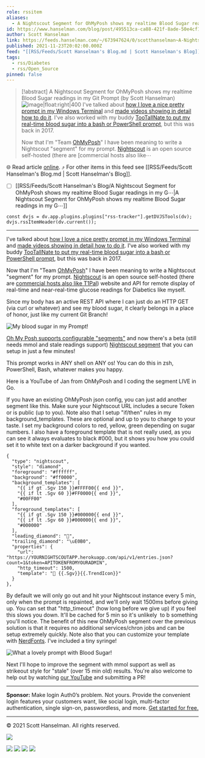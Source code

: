 ```yaml
---
role: rssitem
aliases:
  - A Nightscout Segment for OhMyPosh shows my realtime Blood Sugar readings in my Git Prompt
id: https://www.hanselman.com/blog/post/495513ca-ca88-421f-8ade-50e4cf17d747
author: Scott Hanselman
link: https://feeds.hanselman.com/~/673947624/0/scotthanselman~A-Nightscout-Segment-for-OhMyPosh-shows-my-realtime-Blood-Sugar-readings-in-my-Git-Prompt
published: 2021-11-23T20:02:00.000Z
feed: "[[RSS/Feeds/Scott Hanselman's Blog.md | Scott Hanselman's Blog]]"
tags:
  - rss/Diabetes
  - rss/Open_Source
pinned: false
---
```


> [!abstract] A Nightscout Segment for OhMyPosh shows my realtime Blood Sugar readings in my Git Prompt (by Scott Hanselman)
> ![image|float:right|400](https://www.hanselman.com/blog/content/binary/Windows-Live-Writer/a1ea1c6a57b0_119D3/image_d14e0906-8932-44e0-a493-86eeac62c1ae.png "My blood sugar in my Prompt!") I've talked about [how I love a nice pretty prompt in my Windows Terminal](https://www.hanselman.com/blog/my-ultimate-powershell-prompt-with-oh-my-posh-and-the-windows-terminal) and [made videos showing in detail how to do it](https://www.youtube.com/watch?v=VT2L1SXFq9U). I've also worked with my buddy [TooTallNate to put my real-time blood sugar into a bash or PowerShell prompt](https://www.hanselman.com/blog/visualizing-your-realtime-blood-sugar-values-and-a-git-prompt-on-windows-powershell-and-linux-bash), but this was back in 2017.
> 
> Now that I'm "Team [OhMyPosh](https://ohmyposh.dev/)" I have been meaning to write a Nightscout "segment" for my prompt. [Nightscout](https://www.nightscoutfoundation.org/how-you-can-help) is an open source self-hosted (there are [commercial hosts also like⋯

🌐 Read article [online](https://feeds.hanselman.com/~/673947624/0/scotthanselman~A-Nightscout-Segment-for-OhMyPosh-shows-my-realtime-Blood-Sugar-readings-in-my-Git-Prompt). ⤴ For other items in this feed see [[RSS/Feeds/Scott Hanselman's Blog.md | Scott Hanselman's Blog]].

- [ ] [[RSS/Feeds/Scott Hanselman's Blog/A Nightscout Segment for OhMyPosh shows my realtime Blood Sugar readings in my G⋯|A Nightscout Segment for OhMyPosh shows my realtime Blood Sugar readings in my G⋯]]

~~~dataviewjs
const dvjs = dv.app.plugins.plugins["rss-tracker"].getDVJSTools(dv);
dvjs.rssItemHeader(dv.current());
~~~

- - -

I've talked about [how I love a nice pretty prompt in my Windows Terminal](https://feeds.hanselman.com/~/t/0/0/scotthanselman/~https://www.hanselman.com/blog/my-ultimate-powershell-prompt-with-oh-my-posh-and-the-windows-terminal) and [made videos showing in detail how to do it](https://feeds.hanselman.com/~/t/0/0/scotthanselman/~https://www.youtube.com/watch?v=VT2L1SXFq9U). I've also worked with my buddy [TooTallNate to put my real-time blood sugar into a bash or PowerShell prompt](https://feeds.hanselman.com/~/t/0/0/scotthanselman/~https://www.hanselman.com/blog/visualizing-your-realtime-blood-sugar-values-and-a-git-prompt-on-windows-powershell-and-linux-bash), but this was back in 2017.

Now that I'm "Team [OhMyPosh](https://feeds.hanselman.com/~/t/0/0/scotthanselman/~https://ohmyposh.dev/)" I have been meaning to write a Nightscout "segment" for my prompt. [Nightscout](https://feeds.hanselman.com/~/t/0/0/scotthanselman/~https://www.nightscoutfoundation.org/how-you-can-help) is an open source self-hosted (there are [commercial hosts also like T1Pal](https://feeds.hanselman.com/~/t/0/0/scotthanselman/~https://www.t1pal.com/)) website and API for remote display of real-time and near-real-time glucose readings for Diabetics like myself.

Since my body has an active REST API where I can just do an HTTP GET (via curl or whatever) and see my blood sugar, it clearly belongs in a place of honor, just like my current Git Branch!

![My blood sugar in my Prompt!](https://www.hanselman.com/blog/content/binary/Windows-Live-Writer/a1ea1c6a57b0_119D3/image_d14e0906-8932-44e0-a493-86eeac62c1ae.png "My blood sugar in my Prompt!")

[Oh My Posh supports configurable "segments"](https://feeds.hanselman.com/~/t/0/0/scotthanselman/~https://ohmyposh.dev/docs/) and now there's a beta (still needs mmol and stale readings support) [Nightscout segment](https://feeds.hanselman.com/~/t/0/0/scotthanselman/~https://ohmyposh.dev/docs/nightscout) that you can setup in just a few minutes!

This prompt works in ANY shell on ANY os! You can do this in zsh, PowerShell, Bash, whatever makes you happy.

Here is a YouTube of Jan from OhMyPosh and I coding the segment LIVE in Go.

If you have an existing OhMyPosh json config, you can just add another segment like this. Make sure your Nightscout URL includes a secure Token or is public (up to you). Note also that I setup "if/then" rules in my background_templates. These are optional and up to you to change to your taste. I set my background colors to red, yellow, green depending on sugar numbers. I also have a foreground template that is not really used, as you can see it always evaluates to black #000, but it shows you how you could set it to white text on a darker background if you wanted.

```undefined
{
  "type": "nightscout",
  "style": "diamond",
  "foreground": "#ffffff",
  "background": "#ff0000",
  "background_templates": [
    "{{ if gt .Sgv 150 }}#FFFF00{{ end }}",
    "{{ if lt .Sgv 60 }}#FF0000{{ end }}",
    "#00FF00"
  ],
  "foreground_templates": [
    "{{ if gt .Sgv 150 }}#000000{{ end }}",
    "{{ if lt .Sgv 60 }}#000000{{ end }}",
    "#000000"
  ],
  "leading_diamond": "",
  "trailing_diamond": "\uE0B0",
  "properties": {
    "url": "https://YOURNIGHTSCOUTAPP.herokuapp.com/api/v1/entries.json?count=1&token=APITOKENFROMYOURADMIN",
    "http_timeout": 1500,
    "template": " {{.Sgv}}{{.TrendIcon}}"
  }
},
```

By default we will only go out and hit your Nightscout instance every 5 min, only when the prompt is repainted, and we'll only wait 1500ms before giving up. You can set that "http_timeout" (how long before we give up) if you feel this slows you down. It'll be cached for 5 min so it's unlikely  to b something you'll notice. The benefit of this new OhMyPosh segment over the previous solution is that it requires no additional services/chron jobs and can be setup extremely quickly. Note also that you can customize your template with [NerdFonts](https://feeds.hanselman.com/~/t/0/0/scotthanselman/~https://www.hanselman.com/blog/how-to-make-a-pretty-prompt-in-windows-terminal-with-powerline-nerd-fonts-cascadia-code-wsl-and-ohmyposh). I've included a tiny syringe!

![What a lovely prompt with Blood Sugar!](https://www.hanselman.com/blog/content/binary/Windows-Live-Writer/a1ea1c6a57b0_119D3/image_84db877d-82c9-4d16-8788-e2692ce7a7e9.png "What a lovely prompt with Blood Sugar!")

Next I'll hope to improve the segment with mmol support as well as strikeout style for "stale" (over 15 min old) results. You're also welcome to help out by watching [our YouTube](https://feeds.hanselman.com/~/t/0/0/scotthanselman/~https://www.youtube.com/watch?v=_meKUIm9NwA) and submitting a PR!

---

**Sponsor:** Make login Auth0’s problem. Not yours. Provide the convenient login features your customers want, like social login, multi-factor authentication, single sign-on, passwordless, and more. [Get started for free.](https://feeds.hanselman.com/~/t/0/0/scotthanselman/~pubads.g.doubleclick.net/gampad/clk?id=5840349572&iu=/6839/lqm.scotthanselman.site)

  

---

© 2021 Scott Hanselman. All rights reserved.  

![](https://feeds.hanselman.com/~/i/673947624/0/scotthanselman)

[![](https://assets.feedblitz.com/i/fblike20.png)](https://feeds.hanselman.com/_/28/673947624/scotthanselman "Like on Facebook") [![](https://assets.feedblitz.com/i/x.png)](https://feeds.hanselman.com/_/24/673947624/scotthanselman "Post to X.com") [![](https://assets.feedblitz.com/i/email20.png)](https://feeds.hanselman.com/_/19/673947624/scotthanselman "Subscribe by email") [![](https://assets.feedblitz.com/i/rss20.png)](https://feeds.hanselman.com/_/20/673947624/scotthanselman "Subscribe by RSS")
